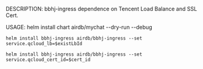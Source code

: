 DESCRIPTION:
	bbhj-ingress dependence on Tencent Load Balance and SSL Cert.

USAGE:
	helm install chart airdb/mychat --dry-run --debug 

	helm install bbhj-ingress airdb/bbhj-ingress --set service.qcloud_lb=$existLbId

	helm install bbhj-ingress airdb/bbhj-ingress --set service.qcloud_cert_id=$cert_id
